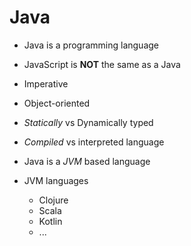 # Java

- Java is a programming language

- JavaScript is **NOT** the same as a Java

- Imperative
- Object-oriented
- *Statically* vs Dynamically typed
- *Compiled* vs interpreted language

- Java is a *JVM* based language

- JVM languages
  - Clojure
  - Scala
  - Kotlin
  - ...
